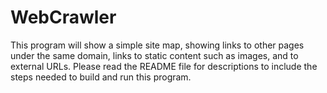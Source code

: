 # WebCrawler
 This program will show a simple site map, showing links to other pages under the same domain,  links to static content such as images, and to external URLs.  Please read the  README file for descriptions to  include the steps needed to build and run this program.
